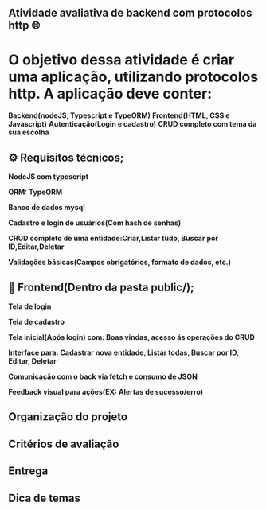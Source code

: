 ## Atividade avaliativa de backend com protocolos http 🌐

# O objetivo dessa atividade é criar uma aplicação, utilizando protocolos http. A aplicação deve conter: 

**Backend(nodeJS, Typescript e TypeORM)** 
**Frontend(HTML, CSS e Javascript)** 
**Autenticação(Login e cadastro)**
**CRUD completo com tema da sua escolha** 

## ⚙ Requisitos técnicos; 

**NodeJS com typescript**

**ORM: TypeORM**

**Banco de dados mysql**

**Cadastro e login de usuários(Com hash de senhas)**

**CRUD completo de uma entidade:Criar,Listar tudo, Buscar por ID,Editar,Deletar**

**Validações básicas(Campos obrigatórios, formato de dados, etc.)**

## 🎨 Frontend(Dentro da pasta public/); 

**Tela de login**

**Tela de cadastro**

**Tela inicial(Após login) com: Boas vindas, acesso ás operações do CRUD**

**Interface para: Cadastrar nova entidade, Listar todas, Buscar por ID, Editar, Deletar**

**Comunicação com o back via fetch e consumo de JSON**

**Feedback visual para ações(EX: Alertas de sucesso/erro)**

## Organização do projeto

## Critérios de avaliação

## Entrega

## Dica de temas